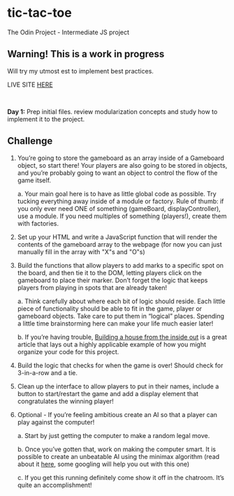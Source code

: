 # tic-tac-toe

The Odin Project - Intermediate JS project

## Warning! This is a work in progress

Will try my utmost est to implement best practices.

LIVE SITE [HERE](https://hello-damiro.github.io/tic-tac-toe)

</br>

**Day 1:** Prep initial files. review modularization concepts and study how to implement it to the project.

<!-- ## Screenshot

![Screenshot](https://github.com/hello-damiro/odin-library/blob/main/assets/screenshot.png?raw=true) -->

## Challenge

1. You’re going to store the gameboard as an array inside of a Gameboard object, so start there! Your players are also going to be stored in objects, and you’re probably going to want an object to control the flow of the game itself.

    a. Your main goal here is to have as little global code as possible. Try tucking everything away inside of a module or factory. Rule of thumb: if you only ever need ONE of something (gameBoard, displayController), use a module. If you need multiples of something (players!), create them with factories.

2. Set up your HTML and write a JavaScript function that will render the contents of the gameboard array to the webpage (for now you can just manually fill in the array with "X"s and "O"s)

3. Build the functions that allow players to add marks to a specific spot on the board, and then tie it to the DOM, letting players click on the gameboard to place their marker. Don’t forget the logic that keeps players from playing in spots that are already taken!

    a. Think carefully about where each bit of logic should reside. Each little piece of functionality should be able to fit in the game, player or gameboard objects. Take care to put them in “logical” places. Spending a little time brainstorming here can make your life much easier later!

    b. If you’re having trouble, [Building a house from the inside out](https://www.ayweb.dev/blog/building-a-house-from-the-inside-out) is a great article that lays out a highly applicable example of how you might organize your code for this project.

4. Build the logic that checks for when the game is over! Should check for 3-in-a-row and a tie.

5. Clean up the interface to allow players to put in their names, include a button to start/restart the game and add a display element that congratulates the winning player!

6. Optional - If you’re feeling ambitious create an AI so that a player can play against the computer!

    a. Start by just getting the computer to make a random legal move.

    b. Once you’ve gotten that, work on making the computer smart. It is possible to create an unbeatable AI using the minimax algorithm (read about it [here](https://en.wikipedia.org/wiki/Minimax), some googling will help you out with this one)

    c. If you get this running definitely come show it off in the chatroom. It’s quite an accomplishment!

